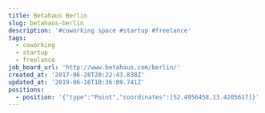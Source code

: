 ```yaml
---
title: Betahaus Berlin
slug: betahaus-berlin
description: '#coworking space #startup #freelance'
tags:
  - coworking
  - startup
  - freelance
job_board_url: 'http://www.betahaus.com/berlin/'
created_at: '2017-06-28T20:22:43.838Z'
updated_at: '2019-06-16T10:36:09.741Z'
positions:
  - position: '{"type":"Point","coordinates":[52.4956458,13.4205617]}'
---
```


